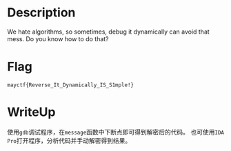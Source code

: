 # Description
We hate algorithms, so sometimes, debug it dynamically can avoid that mess.
Do you know how to do that?

# Flag
`mayctf{Reverse_It_Dynamically_IS_S1mple!}`

# WriteUp
使用`gdb`调试程序，在`message`函数中下断点即可得到解密后的代码。
也可使用`IDA Pro`打开程序，分析代码并手动解密得到结果。